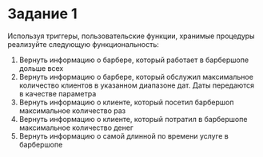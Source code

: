 # <b>Задание 1</b>

Используя триггеры, пользовательские функции, хранимые процедуры реализуйте следующую функциональность:<br>
<ol>
<li>Вернуть информацию о барбере, который работает в барбершопе дольше всех</li>
<li>Вернуть информацию о барбере, который обслужил максимальное количество клиентов в указанном диапазоне дат. Даты передаются в качестве параметра</li>
<li>Вернуть информацию о клиенте, который посетил барбершоп максимальное количество раз</li>
<li>Вернуть информацию о клиенте, который потратил в барбершопе максимальное количество денег</li>
<li>Вернуть информацию о самой длинной по времени услуге в барбершопе</li>
</ol>
